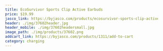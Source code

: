```yaml
---
title: EcoSurvivor Sports Clip Active Earbuds
price: $19.99
jasco_link: https://byjasco.com/products/ecosurvivor-sports-clip-active-earbuds
header: ./img/37602header.jpg
header_mobile: ./img/37602headersmall.jpg
image_path: ./img/products/37602.png
addcart_link: https://byjasco.com/products/1311/add-to-cart
category: charging 
---
```

